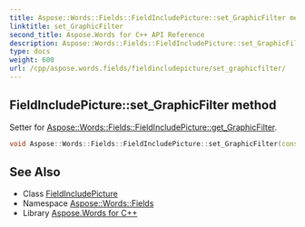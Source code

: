 ```yaml
---
title: Aspose::Words::Fields::FieldIncludePicture::set_GraphicFilter method
linktitle: set_GraphicFilter
second_title: Aspose.Words for C++ API Reference
description: Aspose::Words::Fields::FieldIncludePicture::set_GraphicFilter method. Setter for Aspose::Words::Fields::FieldIncludePicture::get_GraphicFilter in C++.
type: docs
weight: 600
url: /cpp/aspose.words.fields/fieldincludepicture/set_graphicfilter/
---
```

## FieldIncludePicture::set_GraphicFilter method


Setter for [Aspose::Words::Fields::FieldIncludePicture::get_GraphicFilter](../get_graphicfilter/).

```cpp
void Aspose::Words::Fields::FieldIncludePicture::set_GraphicFilter(const System::String &value)
```

## See Also

* Class [FieldIncludePicture](../)
* Namespace [Aspose::Words::Fields](../../)
* Library [Aspose.Words for C++](../../../)
